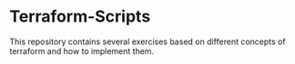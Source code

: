 # Terraform-Scripts
This repository contains several exercises based on different concepts of terraform and how to implement them.
